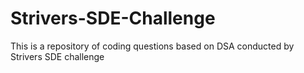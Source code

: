 # Strivers-SDE-Challenge
This is a repository of coding questions based on DSA conducted by Strivers SDE challenge
